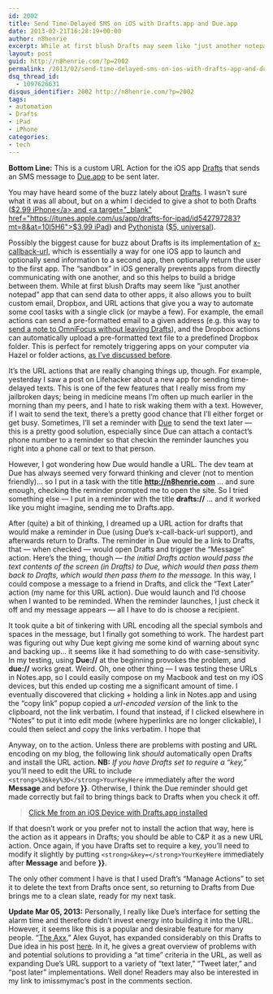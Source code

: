 ```yaml
---
id: 2002
title: Send Time-Delayed SMS on iOS with Drafts.app and Due.app
date: 2013-02-21T16:28:19+00:00
author: n8henrie
excerpt: While at first blush Drafts may seem like "just another notepad" app that can send data to other apps, it also allows you to built custom email, Dropbox, and URL actions that give you a way to automate some cool tasks with a single click (or maybe a few).
layout: post
guid: http://n8henrie.com/?p=2002
permalink: /2013/02/send-time-delayed-sms-on-ios-with-drafts-app-and-due-app/
dsq_thread_id:
  - 1097626631
disqus_identifier: 2002 http://n8henrie.com/?p=2002
tags:
- automation
- Drafts
- iPad
- iPhone
categories:
- tech
---
```

**Bottom Line:** This is a custom URL Action for the iOS app <a target="_blank" href="http://agiletortoise.com/drafts">Drafts</a> that sends an SMS message to <a href="http://www.dueapp.com/" title="Due Website" target="_blank">Due.app</a> to be sent later.
  
<!--more-->

You may have heard some of the buzz lately about <a target="_blank" href="http://agiletortoise.com/drafts" title="Drafts Website">Drafts</a>. I wasn’t sure what it was all about, but on a whim I decided to give a shot to both Drafts (<a target="_blank" href="https://itunes.apple.com/us/app/drafts/id502385074?mt=8&at=10l5H6">$2.99 iPhone</a> and <a target="_blank" href="https://itunes.apple.com/us/app/drafts-for-ipad/id542797283?mt=8&at=10l5H6">$3.99 iPad</a>) and <a target="_blank" href="http://omz-software.com/pythonista/">Pythonista</a> (<a target="_blank" href="https://itunes.apple.com/us/app/pythonista/id528579881?mt=8&at=10l5H6">$5, universal</a>).

Possibly the biggest cause for buzz about Drafts is its implementation of <a target="_blank" href="http://x-callback-url.com/">x-callback-url</a>, which is essentially a way for one iOS app to launch and optionally send information to a second app, then optionally return the user to the first app. The “sandbox” in iOS generally prevents apps from directly communicating with one another, and so this helps to build a bridge between them. While at first blush Drafts may seem like “just another notepad” app that can send data to other apps, it also allows you to built custom email, Dropbox, and URL actions that give you a way to automate some cool tasks with a single click (or maybe a few). For example, the email actions can send a pre-formatted email to a given address (e.g. this way to <a target="_blank" href="http://n8henrie.com/2013/03/more-ways-to-send-tasks-to-omnifocus-with-launch-center-pro-and-drafts">send a note to OmniFocus without leaving Drafts</a>), and the Dropbox actions can automatically upload a pre-formatted text file to a predefined Dropbox folder. This is perfect for remotely triggering apps on your computer via Hazel or folder actions, [as I’ve discussed before](http://n8henrie.com/2011/06/dropvox-dropbox-hazel-and-omnifocus/).

It’s the URL actions that are really changing things up, though. For example, yesterday I saw a post on Lifehacker about a new app for sending time-delayed texts. This is one of the few features that I really miss from my jailbroken days; being in medicine means I’m often up much earlier in the morning than my peers, and I hate to risk waking them with a text. However, if I wait to send the text, there’s a pretty good chance that I’ll either forget or get busy. Sometimes, I’ll set a reminder with <a target="_blank" href="https://itunes.apple.com/us/app/due-super-fast-reminders-reusable/id390017969?mt=8&at=10l5H6" title="Due on the App Store">Due</a> to send the text later — this is a pretty good solution, especially since Due can attach a contact’s phone number to a reminder so that checkin the reminder launches you right into a phone call or text to that person.

However, I got wondering how Due would handle a URL. The dev team at Due has always seemed very forward thinking and clever (not to mention friendly)… so I put in a task with the title **http://n8henrie.com** … and sure enough, checking the reminder prompted me to open the site. So I tried something else — I put in a reminder with the title **drafts://** … and it worked like you might imagine, sending me to Drafts.app.

After (quite) a bit of thinking, I dreamed up a URL action for drafts that would make a reminder in Due (using Due’s x-call-back-url support), and afterwards return to Drafts. The reminder in Due would be a link to Drafts, that — when checked — would open Drafts and trigger the “Message” action. Here’s the thing, though — _the initial Drafts action would pass the text contents of the screen (in Drafts) to Due, which would then pass them back to Drafts, which would then pass them to the message._ In this way, I could compose a message to a friend in Drafts, and click the “Text Later” action (my name for this URL action). Due would launch and I’d choose when I wanted to be reminded. When the reminder launches, I just check it off and my message appears — all I have to do is choose a recipient.

It took quite a bit of tinkering with URL encoding all the special symbols and spaces in the message, but I finally got something to work. The hardest part was figuring out why Due kept giving me some kind of warning about sync and backing up… it seems like it had something to do with case-sensitivity. In my testing, using **Due://** at the beginning provokes the problem, and **due://** works great. Weird. Oh, one other thing — I was testing these URLs in Notes.app, so I could easily compose on my Macbook and test on my iOS devices, but this ended up costing me a significant amount of time. I eventually discovered that clicking + holding a link in Notes.app and using the “copy link” popup copied a _url-encoded version_ of the link to the clipboard, not the link verbatim. I found that instead, if I clicked elsewhere in “Notes” to put it into edit mode (where hyperlinks are no longer clickable), I could then select and copy the links verbatim. I hope that 

Anyway, on to the action. Unless there are problems with posting and URL encoding on my blog, the following link _should_ automatically open Drafts and install the URL action. **NB:** _If you have Drafts set to require a “key,”_ you’ll need to edit the URL to include `<strong>%26key%3D</strong>YourKeyHere` immediately after the word **Message** and before **}}**. Otherwise, I think the Due reminder should get made correctly but fail to bring things back to Drafts when you check it off.

> <a target="_blank" href="drafts://x-callback-url/import_action?type=URL&name=Text%20Later&url=due%3A%2F%2Fx-callback-url%2Fadd%3Ftitle%3D%7B%7Bdrafts%3A%2F%2F%2Fcreate%3Ftext%3D%5B%5Bdraft%5D%5D%26action%3DMessage%7D%7D%26x-source%3DDrafts%26x-success%3Ddrafts%3A%2F%2F">Click Me from an iOS Device with Drafts.app installed</a>

If that doesn’t work or you prefer not to install the action that way, here is the action as it appears in Drafts; you should be able to C&P it as a new URL action. Once again, if you have Drafts set to require a key, you’ll need to modify it slightly by putting `<strong>&key=</strong>YourKeyHere` immediately after **Message** and before **}}**.



The only other comment I have is that I used Draft’s “Manage Actions” to set it to delete the text from Drafts once sent, so returning to Drafts from Due brings me to a clean slate, ready for my next task.

**Update Mar 05, 2013:** Personally, I really like Due’s interface for setting the alarm time and therefore didn’t invest energy into building it into the URL. However, it seems like this is a popular and desirable feature for many people. “<a href="https://alpha.app.net/axx" title="Axx at App.net" target="_blank">The Axx</a>,” Alex Guyot, has expanded considerably on this Drafts to Due idea in his post <a href="http://theaxx.net/duelaterseries" title="theaxx.net :: Due Later Series" target="_blank" class="broken_link">here</a>. In it, he gives a great overview of problems with and potential solutions to providing a “at time” criteria in the URL, as well as expanding Due’s URL support to a variety of “text later,” “Tweet later,” and “post later” implementations. Well done! Readers may also be interested in my link to imissmymac’s post in the comments section.